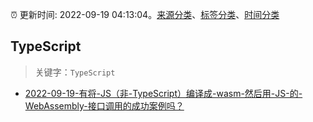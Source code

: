 :alarm_clock: 更新时间: 2022-09-19 04:13:04。[来源分类](../README.md)、[标签分类](../TAGS.md)、[时间分类](../TIMELINE.md)

## TypeScript


> 关键字：`TypeScript`



- [2022-09-19-有将-JS（非-TypeScript）编译成-wasm-然后用-JS-的-WebAssembly-接口调用的成功案例吗？](https://www.v2ex.com/t/881218) 